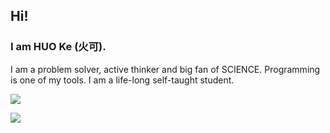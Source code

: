 ## Hi!

### I am HUO Ke (火可).
I am a problem solver, active thinker and big fan of SCIENCE. Programming is one of my tools.
I am a life-long self-taught student.

![](https://github-readme-stats-m8q386sc7-kehuo.vercel.app/api?username=kehuo&show_icons=true&icon_color=0366d6&text_color=24292e&bg_color=ffffff&hide_title=true)

<!-- ![](https://github-readme-stats-m8q386sc7-kehuo.vercel.app/api/top-langs/?username=kehuo&langs_count=10&layout=compact&count_private=true&include_orgs=true&exclude_repo=github-readme-stats,ExamStandard,pmXRisk,UP,NLP-seg,leveldb,testreadthedocs,MicrosoftWorkspace,incubator-brpc,nbviewer,EXO,Smart,bb_logger,QualityControl,ectopic_pregnancy,myweb,website-backend,website-frontend) -->
![](https://github-readme-stats-m8q386sc7-kehuo.vercel.app/api/top-langs/?username=kehuo&langs_count=10&layout=compact&count_private=true&include_orgs=true)
